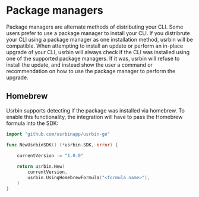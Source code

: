 # Package managers

Package managers are alternate methods of distributing your CLI. Some users prefer to use a package manager to install your CLI. If you distribrute your CLI using a package manager as one installation method, usrbin will be compatible. When attempting to install an update or perform an in-place upgrade of your CLI, usrbin will always check if the CLI was installed using one of the supported package managers. If it was, usrbin will refuse to install the update, and instead show the user a command or recommendation on how to use the package manager to perform the upgrade.

## Homebrew

Usrbin supports detecting if the package was installed via homebrew. To enable this functionality, the integration will have to pass the Homebrew formula into the SDK:

```go
import "github.com/usrbinapp/usrbin-go"

func NewUsrbinSDK() (*usrbin.SDK, error) {
    
    currentVersion := "1.0.0"

	return usrbin.New(
		currentVersion,
		usrbin.UsingHomebrewFormula("<formula name>"),
	)
}
```


